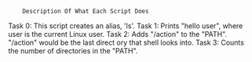 		Description Of What Each Script Does
Task 0: This script creates an alias, 'ls'.
Task 1: Prints "hello user", where user is the current Linux user.
Task 2: Adds "/action" to the "PATH". "/action" would be the last direct	ory that shell looks into.
Task 3: Counts the number of directories in the "PATH".
